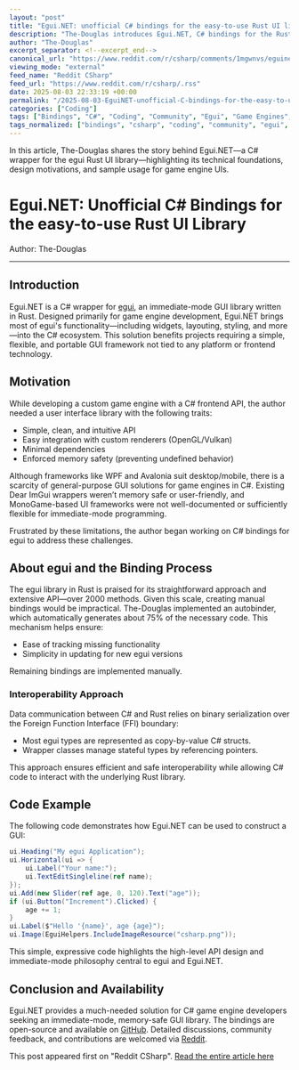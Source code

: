 ```yaml
---
layout: "post"
title: "Egui.NET: unofficial C# bindings for the easy-to-use Rust UI library"
description: "The-Douglas introduces Egui.NET, C# bindings for the Rust egui immediate-mode GUI library. Targeted at game engine development, the article explains motivation, technical challenges, interoperability choices, and shows sample code. Egui.NET offers a memory-safe, flexible, and framework-agnostic UI solution for C# developers, especially game engine creators."
author: "The-Douglas"
excerpt_separator: <!--excerpt_end-->
canonical_url: "https://www.reddit.com/r/csharp/comments/1mgwnvs/eguinet_unofficial_c_bindings_for_the_easytouse/"
viewing_mode: "external"
feed_name: "Reddit CSharp"
feed_url: "https://www.reddit.com/r/csharp/.rss"
date: 2025-08-03 22:33:19 +00:00
permalink: "/2025-08-03-EguiNET-unofficial-C-bindings-for-the-easy-to-use-Rust-UI-library.html"
categories: ["Coding"]
tags: ["Bindings", "C#", "Coding", "Community", "Egui", "Game Engines", "Immediate Mode GUI", "Memory Safety", "OpenGL", "Rust", "UI Library", "Vulkan"]
tags_normalized: ["bindings", "csharp", "coding", "community", "egui", "game engines", "immediate mode gui", "memory safety", "opengl", "rust", "ui library", "vulkan"]
---
```


In this article, The-Douglas shares the story behind Egui.NET—a C# wrapper for the egui Rust UI library—highlighting its technical foundations, design motivations, and sample usage for game engine UIs.<!--excerpt_end-->

# Egui.NET: Unofficial C# Bindings for the easy-to-use Rust UI Library

Author: The-Douglas

---

## Introduction

Egui.NET is a C# wrapper for [egui](https://github.com/emilk/egui), an immediate-mode GUI library written in Rust. Designed primarily for game engine development, Egui.NET brings most of egui's functionality—including widgets, layouting, styling, and more—into the C# ecosystem. This solution benefits projects requiring a simple, flexible, and portable GUI framework not tied to any platform or frontend technology.

## Motivation

While developing a custom game engine with a C# frontend API, the author needed a user interface library with the following traits:

- Simple, clean, and intuitive API
- Easy integration with custom renderers (OpenGL/Vulkan)
- Minimal dependencies
- Enforced memory safety (preventing undefined behavior)

Although frameworks like WPF and Avalonia suit desktop/mobile, there is a scarcity of general-purpose GUI solutions for game engines in C#. Existing Dear ImGui wrappers weren’t memory safe or user-friendly, and MonoGame-based UI frameworks were not well-documented or sufficiently flexible for immediate-mode programming.

Frustrated by these limitations, the author began working on C# bindings for egui to address these challenges.

## About egui and the Binding Process

The egui library in Rust is praised for its straightforward approach and extensive API—over 2000 methods. Given this scale, creating manual bindings would be impractical. The-Douglas implemented an autobinder, which automatically generates about 75% of the necessary code. This mechanism helps ensure:

- Ease of tracking missing functionality
- Simplicity in updating for new egui versions

Remaining bindings are implemented manually.

### Interoperability Approach

Data communication between C# and Rust relies on binary serialization over the Foreign Function Interface (FFI) boundary:

- Most egui types are represented as copy-by-value C# structs.
- Wrapper classes manage stateful types by referencing pointers.

This approach ensures efficient and safe interoperability while allowing C# code to interact with the underlying Rust library.

## Code Example

The following code demonstrates how Egui.NET can be used to construct a GUI:

```csharp
ui.Heading("My egui Application");
ui.Horizontal(ui => {
    ui.Label("Your name:");
    ui.TextEditSingleline(ref name);
});
ui.Add(new Slider(ref age, 0, 120).Text("age"));
if (ui.Button("Increment").Clicked) {
    age += 1;
}
ui.Label($"Hello '{name}', age {age}");
ui.Image(EguiHelpers.IncludeImageResource("csharp.png"));
```

This simple, expressive code highlights the high-level API design and immediate-mode philosophy central to egui and Egui.NET.

## Conclusion and Availability

Egui.NET provides a much-needed solution for C# game engine developers seeking an immediate-mode, memory-safe GUI library. The bindings are open-source and available on [GitHub](https://github.com/DouglasDwyer/Egui.NET). Detailed discussions, community feedback, and contributions are welcomed via [Reddit](https://www.reddit.com/r/csharp/comments/1mgwnvs/eguinet_unofficial_c_bindings_for_the_easytouse/).

This post appeared first on "Reddit CSharp". [Read the entire article here](https://www.reddit.com/r/csharp/comments/1mgwnvs/eguinet_unofficial_c_bindings_for_the_easytouse/)
